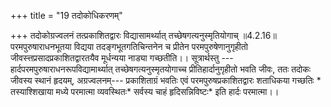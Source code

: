 +++
title = "19 तदोकोधिकरणम्"

+++
तदोकोग्रज्वलनं तत्प्रकाशितद्वारः विद्यासामर्थ्यात् तच्छेषगत्यनुस्मृतियोगाच् ॥4.2.16॥  
परमपुरुषाराधनभूतया विद्यया तदङ्गभूतगतिचिन्तनेन च प्रीतेन परमपुरुषेणानुगृहीतो जीवस्त्तप्रसादप्रकाशितद्वारतयैव मूर्धन्यया नाड्या गच्छतीति।। सूत्रार्थस्तु ---हार्दपरमपुरुषाराधनरूपविद्यामार्थ्यात् तच्छेषगत्यनुस्मृतयोगाच्च प्रीतिहार्दानुगृहीतो भवति जीवः, ततः तदोकः जीवस्य स्थानं हृदयम्, अग्रज्वलनम्--- प्रकाशिताग्रं भवतिः एवं परमपुरुषप्रकाशितद्वारः शताधिकया गच्छतिः * तस्याश्शिखाया मध्ये परमात्मा व्यवस्थितः* सर्वस्य चाहं हृदिसन्निविष्टः* इति हार्दः परमात्मा।।